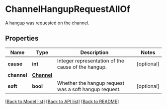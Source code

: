 # ChannelHangupRequestAllOf

A hangup was requested on the channel.
## Properties
Name | Type | Description | Notes
------------ | ------------- | ------------- | -------------
**cause** | **int** | Integer representation of the cause of the hangup. | [optional]
**channel** | [**Channel**](Channel.md) |  |
**soft** | **bool** | Whether the hangup request was a soft hangup request. | [optional]

[[Back to Model list]](../README.md#documentation-for-models) [[Back to API list]](../README.md#documentation-for-api-endpoints) [[Back to README]](../README.md)
